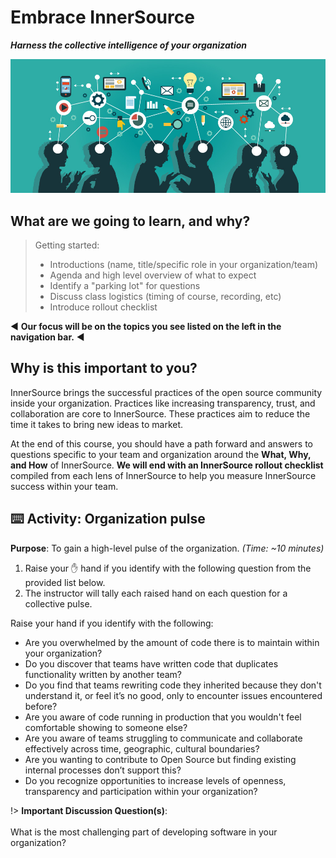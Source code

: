 # Embrace InnerSource

_**Harness the collective intelligence of your organization**_

![logo](../images/group-smarts.jpg ':no-zoom')

## What are we going to learn, and why?

> Getting started:
> - Introductions (name, title/specific role in your organization/team)
> - Agenda and high level overview of what to expect
> - Identify a "parking lot" for questions
> - Discuss class logistics (timing of course, recording, etc)
> - Introduce rollout checklist 

◀ **Our focus will be on the topics you see listed on the left in the navigation bar.** ◀

## Why is this important to you?

InnerSource brings the successful practices of the open source community inside your organization. Practices like increasing transparency, trust, and collaboration are core to InnerSource. These practices aim to reduce the time it takes to bring new ideas to market.

At the end of this course, you should have a path forward and answers to questions specific to your team and organization around the **What, Why, and How** of InnerSource. **We will end with an InnerSource rollout checklist** compiled from each lens of InnerSource to help you measure InnerSource success within your team.

## ⌨️ Activity: Organization pulse
**Purpose**: To gain a high-level pulse of the organization. _(Time: ~10 minutes)_

1. Raise your ✋ hand if you identify with the following question from the provided list below.
2. The instructor will tally each raised hand on each question for a collective pulse.

Raise your hand if you identify with the following:

- Are you overwhelmed by the amount of code there is to maintain within your organization?
- Do you discover that teams have written code that duplicates functionality written by another team?
- Do you find that teams rewriting code they inherited because they don't understand it, or feel it’s no good, only to encounter issues encountered before?
- Are you aware of code running in production that you wouldn't feel comfortable showing to someone else?
- Are you aware of teams struggling to communicate and collaborate effectively across time, geographic, cultural boundaries?
- Are you wanting to contribute to Open Source but finding existing internal processes don’t support this?
- Do you recognize opportunities to increase levels of openness, transparency and participation within your organization?

!> **Important Discussion Question(s)**: <br><br>What is the most challenging part of developing software in your organization?

